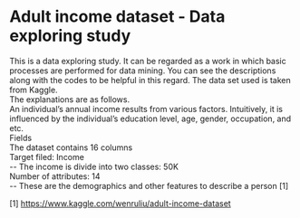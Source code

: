 # Adult income dataset - Data exploring study
This is a data exploring study. It can be regarded as a work in which basic processes are performed for data mining. 
You can see the descriptions along with the codes to be helpful in this regard. The data set used is taken from Kaggle. 
<br>
The explanations are as follows.
<br>
An individual’s annual income results from various factors. Intuitively, it is influenced by the individual’s education level, age, gender, occupation, and etc.<br>
Fields<br>
The dataset contains 16 columns <br>
Target filed: Income<br>
-- The income is divide into two classes: 50K <br>
Number of attributes: 14 <br>
-- These are the demographics and other features to describe a person [1] <br>

[1] https://www.kaggle.com/wenruliu/adult-income-dataset



 
